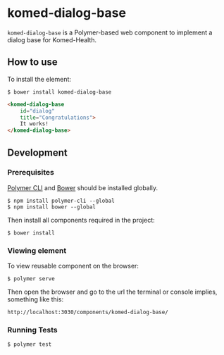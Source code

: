 # komed-dialog-base

`komed-dialog-base` is a Polymer-based web component to implement a dialog base for Komed-Health.

## How to use

To install the element:
```
$ bower install komed-dialog-base
```

```html
<komed-dialog-base
    id="dialog"
    title="Congratulations">
    It works!
</komed-dialog-base>
```

## Development

### Prerequisites

[Polymer CLI](https://www.npmjs.com/package/polymer-cli) and [Bower](https://www.npmjs.com/package/bower) should be installed globally.
```
$ npm install polymer-cli --global
$ npm install bower --global
```

Then install all components required in the project:
```
$ bower install
```

### Viewing element

To view reusable component on the browser:
```
$ polymer serve
```

Then open the browser and go to the url the terminal or console implies, something like this:
```
http://localhost:3030/components/komed-dialog-base/
```

### Running Tests

```
$ polymer test
```

